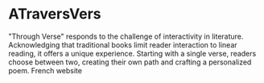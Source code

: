 # ATraversVers
"Through Verse" responds to the challenge of interactivity in literature. Acknowledging that traditional books limit reader interaction to linear reading, it offers a unique experience. Starting with a single verse, readers choose between two, creating their own path and crafting a personalized poem. French website

